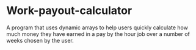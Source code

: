 # Work-payout-calculator
A program that uses dynamic arrays to help users quickly calculate how much money they have earned in a pay by the hour job over a number of weeks chosen by the user. 
